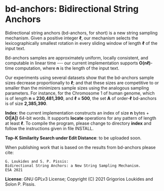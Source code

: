 bd-anchors: Bidirectional String Anchors
===

Bidirectional string anchors (bd-anchors, for short) is a new string sampling mechanism. Given a positive integer <b>ℓ</b>, our mechanism selects the lexicographically smallest rotation in every sliding  window of length <b>ℓ</b> of the input text. 

Bd-anchors samples are approximately uniform, locally consistent, and computable in linear time --- our current implementation supports <b>O(nℓ)</b>-time computation, where <b>n</b> is the length of the input text. 

Our experiments using several datasets show that the bd-anchors sample sizes decrease proportionally to <b>ℓ</b>; and that these sizes are competitive to or smaller than the minimizers sample sizes using the analogous sampling parameters. For instance, for the Chromosome 1 of human genome, which is of length <b>n = 230,481,390</b>, and <b>ℓ = 500</b>, the set <b>A</b> of order-<b>ℓ</b> bd-anchors is of size <b>2,385,390</b>.

<b>Index</b>: the current implementation constructs an index of size <b>n</b> bytes + <b>O(|A|)</b> 64-bit words. It supports <b>locate</b> operations for any pattern of length at least <b>ℓ</b>. To compile the program, please change to directory <b>index</b> and follow the instructions given in file INSTALL.

<b>Top-K Similarity Search under Edit Distance</b>: to be uploaded soon.

When publishing work that is based on the results from bd-anchors please cite:
```
G. Loukides and S. P. Pissis:
Bidirectional String Anchors: a New String Sampling Mechanism. 
ESA 2021
```

<b>License</b>: GNU GPLv3 License; Copyright (C) 2021 Grigorios Loukides and Solon P. Pissis.
